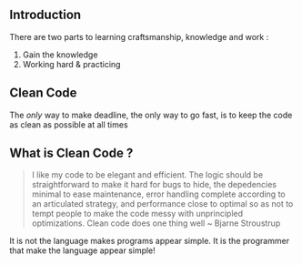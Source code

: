 Introduction
---

There are two parts to learning craftsmanship, knowledge and work :

1.	Gain the knowledge
2.	Working hard & practicing

Clean Code
---

The *only* way to make deadline, the only way to go fast, is to keep the code as clean as possible at all times

What is Clean Code ?
---

> I like my code to be elegant and efficient. The logic should be straightforward to make it hard for bugs to hide, the depedencies minimal to ease maintenance, error handling complete according to an articulated strategy, and performance close to optimal so as not to tempt people to make the code messy with unprincipled optimizations. Clean code does one thing well ~ Bjarne Stroustrup

It is not the language makes programs appear simple. It is the programmer that make the language appear simple!
